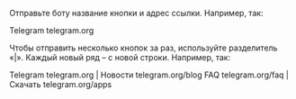Отправьте боту название кнопки и адрес ссылки. Например, так: 

Telegram telegram.org

Чтобы отправить несколько кнопок за раз, используйте разделитель «|». Каждый новый ряд – с новой строки. Например, так: 

Telegram telegram.org | Новости telegram.org/blog
FAQ telegram.org/faq | Скачать telegram.org/apps